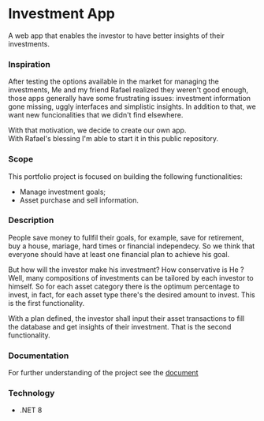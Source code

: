 # Investment App
A web app that enables the investor to have better insights of their investments.

### Inspiration
After testing the options available in the market for managing the investments, Me and my friend Rafael realized they weren't good enough, those apps generally have some frustrating issues: investment information gone missing, uggly interfaces and simplistic insights. In addition to that, we want new funcionalities that we didn't find elsewhere.

With that motivation, we decide to create our own app.  
With Rafael's blessing I'm able to start it in this public repository.

### Scope
This portfolio project is focused on building the following functionalities:
* Manage investment goals;
* Asset purchase and sell information.

### Description
People save money to fullfil their goals, for example, save for retirement, buy a house, mariage, hard times or financial independecy. So we think that everyone should have at least one financial plan to achieve his goal. 

But how will the investor make his investment? How conservative is He ? Well, many compositions of investments can be tailored by each investor to himself. So for each asset category there is the optimum percentage to invest, in fact, for each asset type there's the desired amount to invest. This is the first functionality.

With a plan defined, the investor shall input their asset transactions to fill the database and get insights of their investment. That is the second functionality.

### Documentation
For further understanding of the project see the [document](investment-app-spec.pdf)

### Technology
* .NET 8
